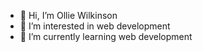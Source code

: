 - 👋 Hi, I’m Ollie Wilkinson
- 👀 I’m interested in web development
- 🌱 I’m currently learning web development

<!---
olliewilkinson117/olliewilkinson117 is a ✨ special ✨ repository because its `README.md` (this file) appears on your GitHub profile.
You can click the Preview link to take a look at your changes.
--->
